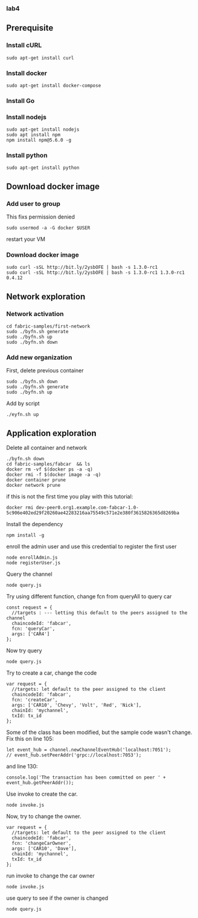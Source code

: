 ### lab4

## Prerequisite

### Install cURL
```
sudo apt-get install curl
```
### Install docker
```
sudo apt-get install docker-compose
```
### Install Go

### Install nodejs
```
sudo apt-get install nodejs
sudo apt install npm
npm install npm@5.6.0 -g
```

### Install python
```
sudo apt-get install python
```

## Download docker image

### Add user to group
This fixs permission denied
```
sudo usermod -a -G docker $USER
```
restart your VM

### Download docker image
```
sudo curl -sSL http://bit.ly/2ysbOFE | bash -s 1.3.0-rc1
sudo curl -sSL http://bit.ly/2ysbOFE | bash -s 1.3.0-rc1 1.3.0-rc1 0.4.12
```
## Network exploration

### Network activation
```
cd fabric-samples/first-network
sudo ./byfn.sh generate
sudo ./byfn.sh up
sudo ./byfn.sh down
```

### Add new organization
First, delete previous container
```
sudo ./byfn.sh down
sudo ./byfn.sh generate
sudo ./byfn.sh up
```
Add by script
```
./eyfn.sh up
```
## Application exploration
Delete all container and network
```
./byfn.sh down
cd fabric-samples/fabcar  && ls
docker rm -vf $(docker ps -a -q)
docker rmi -f $(docker image -a -q)
docker container prune
docker network prune
```

if this is not the first time you play with this tutorial:
```
docker rmi dev-peer0.org1.example.com-fabcar-1.0-5c906e402ed29f20260ae42283216aa75549c571e2e380f3615826365d8269ba
```
Install the dependency
```
npm install -g
```
enroll the admin user and use this credential to register the first user 
```
node enrollAdmin.js
node registerUser.js
```
Query the channel
```
node query.js
```
Try using different function, change fcn from queryAll to query car
```
const request = {
  //targets : --- letting this default to the peers assigned to the channel
  chaincodeId: 'fabcar',
  fcn: 'queryCar',
  args: ['CAR4']
};
```
Now try query
```
node query.js
```
Try to create a car, change the code
```
var request = {
  //targets: let default to the peer assigned to the client
  chaincodeId: 'fabcar',
  fcn: 'createCar',
  args: ['CAR10', 'Chevy', 'Volt', 'Red', 'Nick'],
  chainId: 'mychannel',
  txId: tx_id
};
```
Some of the class has been modified, but the sample code wasn't change. Fix this on line 105:
```
let event_hub = channel.newChannelEventHub('localhost:7051');
// event_hub.setPeerAddr('grpc://localhost:7053');
```
and line 130:
```
console.log('The transaction has been committed on peer ' + event_hub.getPeerAddr());
```
Use invoke to create the car.
```
node invoke.js
```
Now, try to change the owner.
```
var request = {
  //targets: let default to the peer assigned to the client
  chaincodeId: 'fabcar',
  fcn: 'changeCarOwner',
  args: ['CAR10', 'Dave'],
  chainId: 'mychannel',
  txId: tx_id
};
```
run invoke to change the car owner
```
node invoke.js
```
use query to see if the owner is changed
```
node query.js
```

